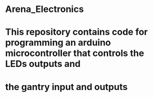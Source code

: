 # Arena_Electronics
# This repository contains code for programming an arduino microcontroller that controls the LEDs outputs and
# the gantry input and outputs
